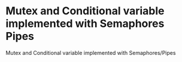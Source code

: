 # Mutex and Conditional variable implemented with Semaphores Pipes
Mutex and Conditional variable implemented with Semaphores/Pipes
